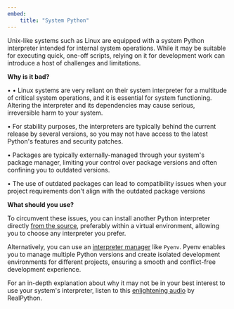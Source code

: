 ```yaml
---
embed:
    title: "System Python"
---
```


Unix-like systems such as Linux are equipped with a system Python interpreter intended for internal system operations. While it may be suitable for executing quick, one-off scripts, relying on it for development work can introduce a host of challenges and limitations.


**Why is it bad?**

• • Linux systems are very reliant on their system interpreter for a multitude of critical system operations, and it is essential for system functioning. Altering the interpreter and its dependencies may cause serious, irreversible harm to your system.

• For stability purposes, the interpreters are typically behind the current release by several versions, so you may not have access to the latest Python's features and security patches.

• Packages are typically externally-managed through your system's package manager, limiting your control over package versions and often confining you to outdated versions.

• The use of outdated packages can lead to compatibility issues when your project requirements don't align with the outdated package versions

**What should you use?**

To circumvent these issues, you can install another Python interpreter directly [from the source](https://www.python.org/downloads/), preferably within a virtual environment, allowing you to choose any interpreter you prefer.

Alternatively, you can use an [interpreter manager](https://github.com/pyenv/pyenv) like `Pyenv`. Pyenv enables you to manage multiple Python versions and create isolated development environments for different projects, ensuring a smooth and conflict-free development experience.

For an in-depth explanation about why it may not be in your best interest to use your system's interpreter, listen to this [enlightening audio](https://realpython.com/lessons/why-not-system-python/) by RealPython.
